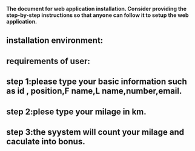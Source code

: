 **The document for web application installation. Consider providing the step-by-step instructions so that anyone can follow it to setup the web application.**


installation environment: 
---------------------------------------------------------------------------------------------------------------------


requirements of user:
---------------------------------------------------------------------------------------------------------------------


step 1:please type your basic information such as id , position,F name,L name,number,email.
---------------------------------------------------------------------------------------------------------------------


step 2:plese type your milage in km.
---------------------------------------------------------------------------------------------------------------------


step 3:the syystem will count your milage and caculate into bonus.
---------------------------------------------------------------------------------------------------------------------
